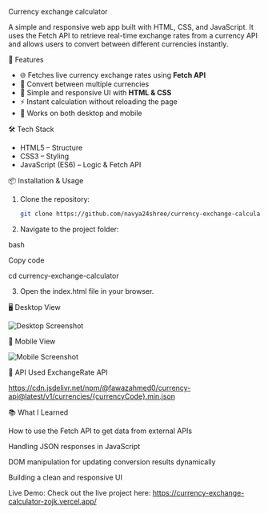  Currency exchange calculator
 
A simple and responsive web app built with HTML, CSS, and JavaScript. It uses the Fetch API to retrieve real-time exchange rates from a currency API and allows users to convert between different currencies instantly.

 🚀 Features
- 🌐 Fetches live currency exchange rates using **Fetch API**  
- 🔄 Convert between multiple currencies  
- 🎨 Simple and responsive UI with **HTML & CSS**  
- ⚡ Instant calculation without reloading the page  
- 📱 Works on both desktop and mobile  


 🛠️ Tech Stack
- HTML5 – Structure  
- CSS3 – Styling  
- JavaScript (ES6) – Logic & Fetch API  


 📦 Installation & Usage
1. Clone the repository:
   ```bash
   git clone https://github.com/navya24shree/currency-exchange-calculator.git
2. Navigate to the project folder:

bash

Copy code

cd currency-exchange-calculator

3. Open the index.html file in your browser.


 🖥️ Desktop View
 
![Desktop Screenshot](currency-exchange-calculator/assets/desktopss.png)

 📱 Mobile View
 
![Mobile Screenshot](currency-exchange-calculator/assets/mobiless.png)


🔑 API Used
ExchangeRate API

https://cdn.jsdelivr.net/npm/@fawazahmed0/currency-api@latest/v1/currencies/{currencyCode}.min.json

📚 What I Learned

How to use the Fetch API to get data from external APIs

Handling JSON responses in JavaScript

DOM manipulation for updating conversion results dynamically

Building a clean and responsive UI

Live Demo:
Check out the live project here:
https://currency-exchange-calculator-zojk.vercel.app/


